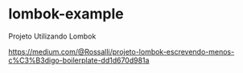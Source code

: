 # lombok-example
Projeto Utilizando Lombok

https://medium.com/@Rossalli/projeto-lombok-escrevendo-menos-c%C3%B3digo-boilerplate-dd1d670d981a
